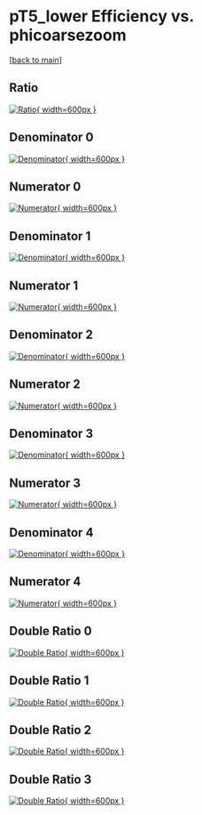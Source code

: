 # pT5_lower Efficiency vs. phicoarsezoom

[[back to main](./)]



## Ratio

[![Ratio](../mtv/var/pT5_lower_xtr_11_1_eff_phicoarsezoom.png){ width=600px }](../mtv/var/pT5_lower_xtr_11_1_eff_phicoarsezoom.pdf)

## Denominator 0

[![Denominator](../mtv/den/pT5_lower_xtr_11_1_eff_phicoarsezoom_den0.png){ width=600px }](../mtv/den/pT5_lower_xtr_11_1_eff_phicoarsezoom_den0.pdf)

## Numerator 0

[![Numerator](../mtv/num/pT5_lower_xtr_11_1_eff_phicoarsezoom_num0.png){ width=600px }](../mtv/num/pT5_lower_xtr_11_1_eff_phicoarsezoom_num0.pdf)

## Denominator 1

[![Denominator](../mtv/den/pT5_lower_xtr_11_1_eff_phicoarsezoom_den1.png){ width=600px }](../mtv/den/pT5_lower_xtr_11_1_eff_phicoarsezoom_den1.pdf)

## Numerator 1

[![Numerator](../mtv/num/pT5_lower_xtr_11_1_eff_phicoarsezoom_num1.png){ width=600px }](../mtv/num/pT5_lower_xtr_11_1_eff_phicoarsezoom_num1.pdf)

## Denominator 2

[![Denominator](../mtv/den/pT5_lower_xtr_11_1_eff_phicoarsezoom_den2.png){ width=600px }](../mtv/den/pT5_lower_xtr_11_1_eff_phicoarsezoom_den2.pdf)

## Numerator 2

[![Numerator](../mtv/num/pT5_lower_xtr_11_1_eff_phicoarsezoom_num2.png){ width=600px }](../mtv/num/pT5_lower_xtr_11_1_eff_phicoarsezoom_num2.pdf)

## Denominator 3

[![Denominator](../mtv/den/pT5_lower_xtr_11_1_eff_phicoarsezoom_den3.png){ width=600px }](../mtv/den/pT5_lower_xtr_11_1_eff_phicoarsezoom_den3.pdf)

## Numerator 3

[![Numerator](../mtv/num/pT5_lower_xtr_11_1_eff_phicoarsezoom_num3.png){ width=600px }](../mtv/num/pT5_lower_xtr_11_1_eff_phicoarsezoom_num3.pdf)

## Denominator 4

[![Denominator](../mtv/den/pT5_lower_xtr_11_1_eff_phicoarsezoom_den4.png){ width=600px }](../mtv/den/pT5_lower_xtr_11_1_eff_phicoarsezoom_den4.pdf)

## Numerator 4

[![Numerator](../mtv/num/pT5_lower_xtr_11_1_eff_phicoarsezoom_num4.png){ width=600px }](../mtv/num/pT5_lower_xtr_11_1_eff_phicoarsezoom_num4.pdf)

## Double Ratio 0

[![Double Ratio](../mtv/ratio/pT5_lower_xtr_11_1_eff_phicoarsezoom_ratio0.png){ width=600px }](../mtv/ratio/pT5_lower_xtr_11_1_eff_phicoarsezoom_ratio0.pdf)

## Double Ratio 1

[![Double Ratio](../mtv/ratio/pT5_lower_xtr_11_1_eff_phicoarsezoom_ratio1.png){ width=600px }](../mtv/ratio/pT5_lower_xtr_11_1_eff_phicoarsezoom_ratio1.pdf)

## Double Ratio 2

[![Double Ratio](../mtv/ratio/pT5_lower_xtr_11_1_eff_phicoarsezoom_ratio2.png){ width=600px }](../mtv/ratio/pT5_lower_xtr_11_1_eff_phicoarsezoom_ratio2.pdf)

## Double Ratio 3

[![Double Ratio](../mtv/ratio/pT5_lower_xtr_11_1_eff_phicoarsezoom_ratio3.png){ width=600px }](../mtv/ratio/pT5_lower_xtr_11_1_eff_phicoarsezoom_ratio3.pdf)

